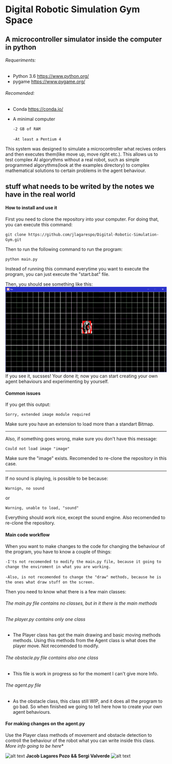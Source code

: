 # Digital Robotic Simulation Gym Space
## A microcontroller simulator inside the computer in python

###### Requeriments:
* Python 3.6
https://www.python.org/
* pygame
https://www.pygame.org/

###### Recomended:
* Conda
https://conda.io/
* A minimal computer

      -2 GB of RAM

      -At least a Pentium 4

This system was designed to simulate a microcontroller what recives orders and then executes them(like move up, move right etc.).
This allows us to test complex AI algorythms without a real robot, such as simple programmed algorythms(look at the examples
directory) to complex mathematical solutions to certain problems in the agent behaviour.

## stuff what needs to be writed by the notes we have in the real world

#### How to install and use it
First you need to clone the repository into your computer.
For doing that, you can execute this command:
```batch
git clone https://github.com/jlagarespo/Digital-Robotic-Simulation-Gym.git
```
Then to run the following command to run the program:
```batch
python main.py
```
Instead of running this command everytime you want to execute the program, you can just execute the "start.bat" file.

Then, you should see something like this:
![alt text](https://github.com/jlagarespo/Digital-Robotic-Simulation-Gym/blob/master/data/main_window.png)
If you see it, sucsses! Your done it; now you can start creating your own agent behaviours and experimenting by yourself.

#### Common issues
If you get this output:
```
Sorry, extended image module required
```
Make sure you have an extension to load more than a standart Bitmap.
________________________________________________________________________________
Also, if something goes wrong, make sure you don't have this message:
```
Could not load image "image"
```
Make sure the "image" exists.
Recomended to re-clone the repository in this case.
________________________________________________________________________________
If no sound is playing, is possible to be because:
```
Warnign, no sound
```
or
```
Warning, unable to load, "sound"
```
Everything should work nice, except the sound engine.
Also recomended to re-clone the repository.

#### Main code workflow
When you want to make changes to the code for changing the behaviour of the program, you have to know a couple of things:

    -I'ts not recomended to modify the main.py file, because it going to change the enviroment in what you are working.

    -Also, is not recomended to change the "draw" methods, because he is the ones what draw stuff on the screen.

Then you need to know what there is a few main classes:
###### The main.py file contains no classes, but in it there is the main methods
###### The player.py contains only one class
* The Player class has got the main drawing and basic moving methods methods. Using this methods from the Agent class is what does the player move. Not recomended to modify.
###### The obstacle.py file contains also one class
* This file is work in progress so for the moment I can't give more Info.
###### The agent.py file
* As the obstacle class, this class still WIP, and it does all the program to go bad. So when finished we going to tell here how to create your own agent behaviours.

#### For making changes on the agent.py
Use the Player class methods of movement and obstacle detection to controll the behaviour of the robot what you can write inside this class.
*More info going to be here**

![alt text](https://avatars2.githubusercontent.com/u/26935885?s=40&v=4)   **Jacob Lagares Pozo && Sergi Valverde**   ![alt text](https://avatars1.githubusercontent.com/u/5285442?s=60&v=4)
